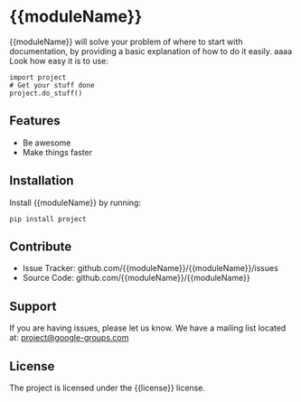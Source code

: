 {{moduleName}}
========

{{moduleName}} will solve your problem of where to start with documentation,
by providing a basic explanation of how to do it easily.
aaaa
Look how easy it is to use:

    import project
    # Get your stuff done
    project.do_stuff()

Features
--------

- Be awesome
- Make things faster

Installation
------------

Install {{moduleName}} by running:

    pip install project

Contribute
----------

- Issue Tracker: github.com/{{moduleName}}/{{moduleName}}/issues
- Source Code: github.com/{{moduleName}}/{{moduleName}}

Support
-------

If you are having issues, please let us know.
We have a mailing list located at: project@google-groups.com

License
-------

The project is licensed under the {{license}} license.